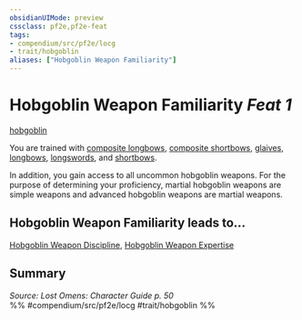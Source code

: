 ```yaml
---
obsidianUIMode: preview
cssclass: pf2e,pf2e-feat
tags:
- compendium/src/pf2e/locg
- trait/hobgoblin
aliases: ["Hobgoblin Weapon Familiarity"]
---
```

# Hobgoblin Weapon Familiarity  *Feat 1*  
[hobgoblin](/rules/traits/hobgoblin-locg.md)  


You are trained with [composite longbows](/compendium/equipment/items/composite-longbow.md), [composite shortbows](/compendium/equipment/items/composite-shortbow.md), [glaives](/compendium/equipment/items/glaive.md), [longbows](/compendium/equipment/items/longbow.md), [longswords](/compendium/equipment/items/longsword.md), and [shortbows](/compendium/equipment/items/shortbow.md).

In addition, you gain access to all uncommon hobgoblin weapons. For the purpose of determining your proficiency, martial hobgoblin weapons are simple weapons and advanced hobgoblin weapons are martial weapons.

## Hobgoblin Weapon Familiarity leads to...

[Hobgoblin Weapon Discipline](/compendium/feats/hobgoblin-weapon-discipline-locg.md), [Hobgoblin Weapon Expertise](/compendium/feats/hobgoblin-weapon-expertise-locg.md)

## Summary

*Source: Lost Omens: Character Guide p. 50*  
%% #compendium/src/pf2e/locg #trait/hobgoblin %%